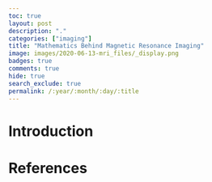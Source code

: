 ```yaml
---
toc: true
layout: post
description: "."
categories: ["imaging"]
title: "Mathematics Behind Magnetic Resonance Imaging"
image: images/2020-06-13-mri_files/_display.png
badges: true
comments: true
hide: true
search_exclude: true
permalink: /:year/:month/:day/:title
---
```




# Introduction





# References


